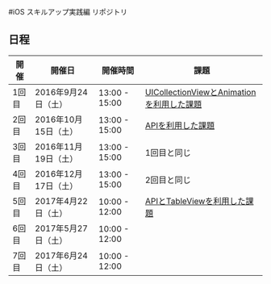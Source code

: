 #iOS スキルアップ実践編 リポジトリ

## 日程
|開催 | 開催日 | 開催時間 | 課題  |
|---|---|---|---|
| 1回目 | 2016年9月24日（土）| 13:00 - 15:00 | [UICollectionViewとAnimationを利用した課題](https://github.com/sdt-ekushida/iOSTraining/wiki/%E7%AC%AC%E4%B8%80%E5%9B%9E%E3%82%B9%E3%82%AD%E3%83%AB%E3%82%A2%E3%83%83%E3%83%97%E3%80%80%E5%AE%9F%E8%B7%B5%E7%B7%A8%E3%80%80%E5%95%8F%E9%A1%8C) |
| 2回目 | 2016年10月15日（土）| 13:00 - 15:00 | [APIを利用した課題](https://github.com/sdt-ekushida/iOSTraining/wiki/%E7%AC%AC%E4%BA%8C%E5%9B%9E%E3%82%B9%E3%82%AD%E3%83%AB%E3%82%A2%E3%83%83%E3%83%97%E3%80%80%E5%AE%9F%E8%B7%B5%E7%B7%A8%E3%80%80%E5%95%8F%E9%A1%8C) |
| 3回目 | 2016年11月19日（土）| 13:00 - 15:00 | 1回目と同じ |
| 4回目 | 2016年12月17日（土）| 13:00 - 15:00 | 2回目と同じ |
| 5回目 | 2017年4月22日（土）| 10:00 - 12:00 | [APIとTableViewを利用した課題](https://github.com/stv-ekushida/iOSTraining/wiki/%E7%AC%AC%E4%BA%94%E5%9B%9E-API%E3%81%A8%E3%83%86%E3%83%BC%E3%83%96%E3%83%AB%E3%83%93%E3%83%A5%E3%83%BC%E3%82%92%E5%88%A9%E7%94%A8%E3%81%97%E3%81%9F%E8%AA%B2%E9%A1%8C)|
| 6回目 | 2017年5月27日（土）| 10:00 - 12:00 | |
| 7回目 | 2017年6月24日（土）| 10:00 - 12:00 | |
